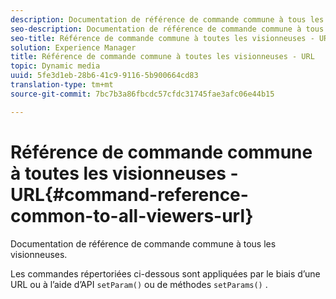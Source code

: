 ```yaml
---
description: Documentation de référence de commande commune à tous les visionneuses.
seo-description: Documentation de référence de commande commune à tous les visionneuses.
seo-title: Référence de commande commune à toutes les visionneuses - URL
solution: Experience Manager
title: Référence de commande commune à toutes les visionneuses - URL
topic: Dynamic media
uuid: 5fe3d1eb-28b6-41c9-9116-5b900664cd83
translation-type: tm+mt
source-git-commit: 7bc7b3a86fbcdc57cfdc31745fae3afc06e44b15

---
```



# Référence de commande commune à toutes les visionneuses - URL{#command-reference-common-to-all-viewers-url}

Documentation de référence de commande commune à tous les visionneuses.

Les commandes répertoriées ci-dessous sont appliquées par le biais d’une URL ou à l’aide d’API `setParam()` ou de méthodes `setParams()` .
